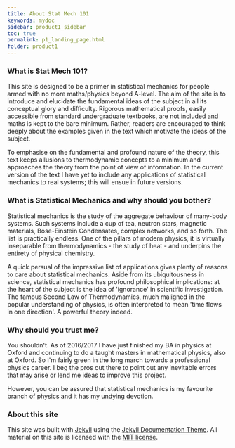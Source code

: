 ```yaml
---
title: About Stat Mech 101
keywords: mydoc
sidebar: product1_sidebar
toc: true
permalink: p1_landing_page.html
folder: product1
---
```


### What is Stat Mech 101?

This site is designed to be a primer in statistical mechanics for people armed with no more maths/physics beyond A-level. The aim of the site is to introduce and elucidate the fundamental ideas of the subject in all its conceptual glory and difficulty. Rigorous mathematical proofs, easily accessible from standard undergraduate textbooks, are not included and maths is kept to the bare minimum. Rather, readers are encouraged to think deeply about the examples given in the text which motivate the ideas of the subject. 

To emphasise on the fundamental and profound nature of the theory, this text keeps allusions to thermodynamic concepts to a minimum and approaches the theory from the point of view of information. In the current version of the text I have yet to include any applications of statistical mechanics to real systems; this will ensue in future versions. 

### What is Statistical Mechanics and why should you bother?

Statistical mechanics is the study of the aggregate behaviour of many-body systems. Such systems include a cup of tea, neutron stars, magnetic materials, Bose-Einstein Condensates, complex networks, and so forth. The list is practically endless. One of the pillars of modern physics, it is virtually inseparable from thermodynamics - the study of heat - and underpins the entirety of physical chemistry.

A quick persual of the impressive list of applications gives  plenty of reasons to care about statistical mechanics. Aside from its ubiquitousness in science, statistical mechanics has profound philosophical implications: at the heart of the subject is the idea of 'ignorance' in scientific investigation. The famous Second Law of Thermodynamics, much maligned in the popular understanding of physics, is often interpreted to mean 'time flows in one direction'. A powerful theory indeed.

### Why should you trust me?

You shouldn't. As of 2016/2017 I have just finished my BA in physics at Oxford and continuing to do a taught masters in mathematical physics, also at Oxford. So I'm fairly green in the long march towards a professional physics career. I beg the pros out there to point out any inevitable errors that may arise or lend me ideas to improve this project.

However, you can be assured that statistical mechanics is my favourite branch of physics and it has my undying devotion.

### About this site

This site was built with [Jekyll][Jekyll] using the [Jekyll Documentation Theme][Theme]. All material on this site is licensed with the [MIT license][License]. 

[Jekyll]: https://jekyllrb.com
[Theme]: http://idratherbewriting.com/documentation-theme-jekyll/index.html
[License]: https://en.wikipedia.org/wiki/MIT_License

